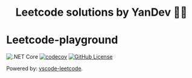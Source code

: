 <h1 align="center">
  Leetcode solutions by YanDev 👨‍💻
</h1>

# Leetcode-playground

![.NET Core](https://github.com/yan1998/Leetcode_solutions/workflows/.NET%20Core/badge.svg)
[![codecov](https://codecov.io/gh/yan1998/Leetcode_solutions/branch/master/graph/badge.svg)](https://codecov.io/gh/yan1998/Leetcode_solutions)
[![GitHub License](https://img.shields.io/github/license/yan1998/Leetcode_solutions)](./LICENSE.md)

Powered by: [vscode-leetcode](https://github.com/LeetCode-OpenSource/vscode-leetcode).

